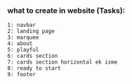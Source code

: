 ### what to create in website (Tasks):
    1: navbar
    2: landing page
    3: marquee
    4: about
    5: playful
    6: cards section
    7: cards section horizontal ek isme
    8: ready to start
    9: footer 
